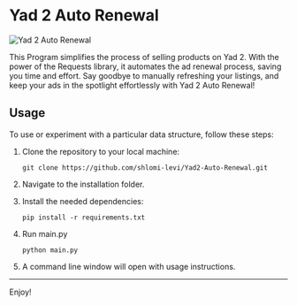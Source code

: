 # Yad 2 Auto Renewal
![Yad 2 Auto Renewal](https://img.shields.io/badge/Yad%202%20Auto%20Renewal-Python-blue)

This Program simplifies the process of selling products on Yad 2. With the power of the Requests library, it automates the ad renewal process, saving you time and effort. Say goodbye to manually refreshing your listings, and keep your ads in the spotlight effortlessly with Yad 2 Auto Renewal!

## Usage

To use or experiment with a particular data structure, follow these steps:

1. Clone the repository to your local machine:

   ```console
   git clone https://github.com/shlomi-levi/Yad2-Auto-Renewal.git
   ```
2. Navigate to the installation folder.
   
3. Install the needed dependencies:
   ```console
   pip install -r requirements.txt
   ```
4. Run main.py
   ```console
   python main.py
   ```

5. A command line window will open with usage instructions.
---

Enjoy!
